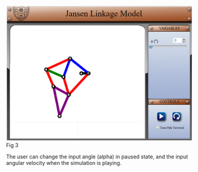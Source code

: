 ![img](./images/exp25-3.png)Fig 3

The user can change the input angle (alpha) in paused state, and the input angular velocity when the simulation is playing.
